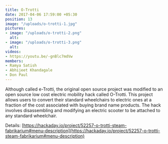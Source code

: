```yaml
---
title: O-Trotti
date: 2017-04-06 17:59:00 +05:30
position: 13
image: "/uploads/o-trotti-1.jpg"
pictures:
- image: "/uploads/o-trotti-2.png"
  alt:
- image: "/uploads/o-trotti-3.png"
  alt:
videos:
- https://youtu.be/-gnBlc7mdVw
members:
- Ramya Satish
- Abhijeet Khandagale
- Don Paul
---
```


Although called e-Trotti, the original open source project was modified to an open source low cost electric mobility hack called O-Trotti. This project allows users to convert their standard wheelchairs to electric ones at a fraction of the cost associated with buying brand name products. The hack involves disassembling and modifying an electric scooter to be attached to any standard wheelchair.  

Details: [https://hackaday.io/project/52257-o-trotti-steam-fabrikarium#menu-description](https://hackaday.io/project/52257-o-trotti-steam-fabrikarium#menu-description)

